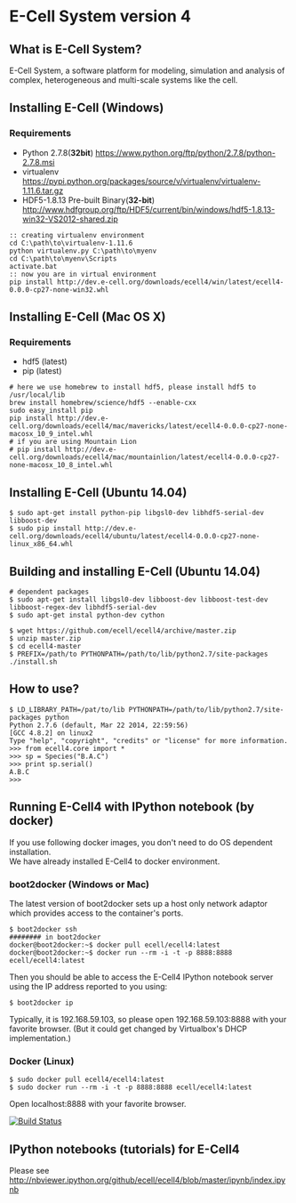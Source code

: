 # E-Cell System version 4 

## What is E-Cell System?

E-Cell System, a software platform for modeling, simulation and analysis of complex, heterogeneous and multi-scale systems like the cell.

## Installing E-Cell (Windows)

### Requirements

- Python 2.7.8(**32bit**) https://www.python.org/ftp/python/2.7.8/python-2.7.8.msi
- virtualenv https://pypi.python.org/packages/source/v/virtualenv/virtualenv-1.11.6.tar.gz
- HDF5-1.8.13 Pre-built Binary(**32-bit**) http://www.hdfgroup.org/ftp/HDF5/current/bin/windows/hdf5-1.8.13-win32-VS2012-shared.zip

```
:: creating virtualenv environment
cd C:\path\to\virtualenv-1.11.6 
python virtualenv.py C:\path\to\myenv
cd C:\path\to\myenv\Scripts
activate.bat
:: now you are in virtual environment
pip install http://dev.e-cell.org/downloads/ecell4/win/latest/ecell4-0.0.0-cp27-none-win32.whl
```

## Installing E-Cell (Mac OS X)

### Requirements

- hdf5 (latest)
- pip (latest)

```shell
# here we use homebrew to install hdf5, please install hdf5 to /usr/local/lib
brew install homebrew/science/hdf5 --enable-cxx
sudo easy_install pip
pip install http://dev.e-cell.org/downloads/ecell4/mac/mavericks/latest/ecell4-0.0.0-cp27-none-macosx_10_9_intel.whl
# if you are using Mountain Lion
# pip install http://dev.e-cell.org/downloads/ecell4/mac/mountainlion/latest/ecell4-0.0.0-cp27-none-macosx_10_8_intel.whl
```

## Installing E-Cell (Ubuntu 14.04)

```shell
$ sudo apt-get install python-pip libgsl0-dev libhdf5-serial-dev libboost-dev
$ sudo pip install http://dev.e-cell.org/downloads/ecell4/ubuntu/latest/ecell4-0.0.0-cp27-none-linux_x86_64.whl
```

## Building and installing E-Cell (Ubuntu 14.04)

```shell
# dependent packages
$ sudo apt-get install libgsl0-dev libboost-dev libboost-test-dev libboost-regex-dev libhdf5-serial-dev
$ sudo apt-get instal python-dev cython

$ wget https://github.com/ecell/ecell4/archive/master.zip   
$ unzip master.zip
$ cd ecell4-master
$ PREFIX=/path/to PYTHONPATH=/path/to/lib/python2.7/site-packages ./install.sh
```

## How to use?

```
$ LD_LIBRARY_PATH=/pat/to/lib PYTHONPATH=/path/to/lib/python2.7/site-packages python
Python 2.7.6 (default, Mar 22 2014, 22:59:56) 
[GCC 4.8.2] on linux2
Type "help", "copyright", "credits" or "license" for more information.
>>> from ecell4.core import *
>>> sp = Species("B.A.C")
>>> print sp.serial()
A.B.C
>>> 
```

## Running E-Cell4 with IPython notebook (by docker)

If you use following docker images, you don't need to do OS dependent installation.  
We have already installed E-Cell4 to docker environment.

### boot2docker (Windows or Mac)

The latest version of boot2docker sets up a host only network adaptor which provides access to the container's ports.

```shell
$ boot2docker ssh
######## in boot2docker
docker@boot2docker:~$ docker pull ecell/ecell4:latest
docker@boot2docker:~$ docker run --rm -i -t -p 8888:8888 ecell/ecell4:latest
```

Then you should be able to access the E-Cell4 IPython notebook server using the IP address reported to you using:

```shell
$ boot2docker ip
```

Typically, it is 192.168.59.103, so please open 192.168.59.103:8888 with your favorite browser.
(But it could get changed by Virtualbox's DHCP implementation.)

### Docker (Linux)

```shell
$ sudo docker pull ecell4/ecell4:latest
$ sudo docker run --rm -i -t -p 8888:8888 ecell/ecell4:latest
```

Open localhost:8888 with your favorite browser.


[![Build Status](https://travis-ci.org/ecell/ecell4.svg?branch=master)](https://travis-ci.org/ecell/ecell4)


## IPython notebooks (tutorials) for E-Cell4

Please see http://nbviewer.ipython.org/github/ecell/ecell4/blob/master/ipynb/index.ipynb
